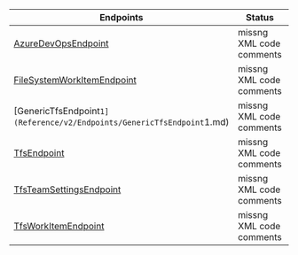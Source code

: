 | Endpoints | Status | Target    | Usage                              |
|------------------------|---------|---------|------------------------------------------|
| [AzureDevOpsEndpoint](Reference/v2/Endpoints/AzureDevOpsEndpoint.md) | missng XML code comments | missng XML code comments | missng XML code comments |
| [FileSystemWorkItemEndpoint](Reference/v2/Endpoints/FileSystemWorkItemEndpoint.md) | missng XML code comments | missng XML code comments | missng XML code comments |
| [GenericTfsEndpoint`1](Reference/v2/Endpoints/GenericTfsEndpoint`1.md) | missng XML code comments | missng XML code comments | missng XML code comments |
| [TfsEndpoint](Reference/v2/Endpoints/TfsEndpoint.md) | missng XML code comments | missng XML code comments | missng XML code comments |
| [TfsTeamSettingsEndpoint](Reference/v2/Endpoints/TfsTeamSettingsEndpoint.md) | missng XML code comments | missng XML code comments | missng XML code comments |
| [TfsWorkItemEndpoint](Reference/v2/Endpoints/TfsWorkItemEndpoint.md) | missng XML code comments | missng XML code comments | missng XML code comments |

